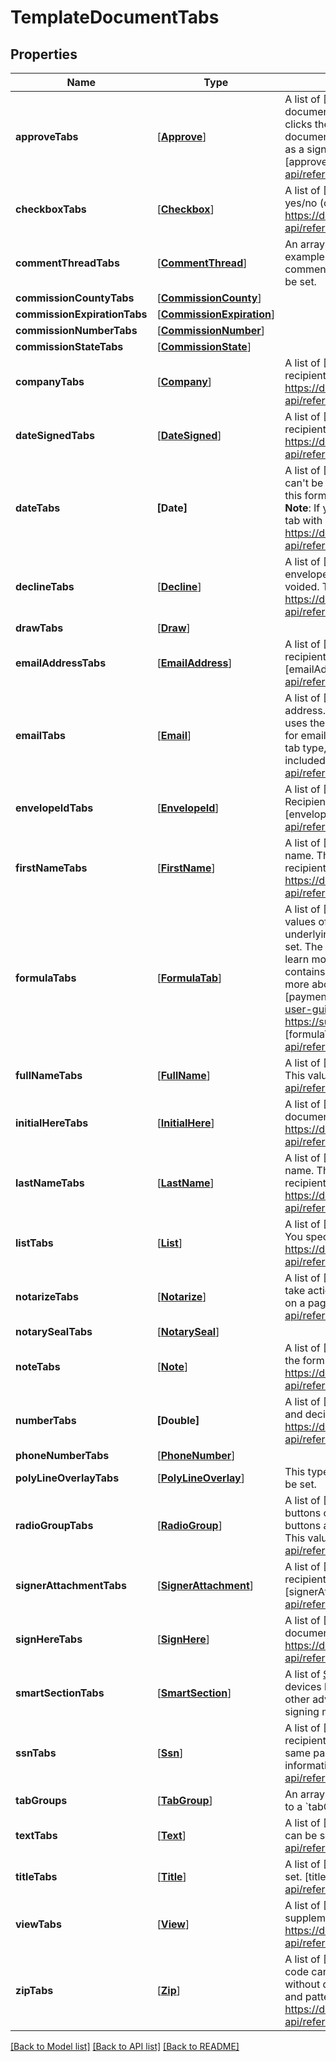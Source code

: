 # TemplateDocumentTabs

## Properties
Name | Type | Description | Notes
------------ | ------------- | ------------- | -------------
**approveTabs** | [[**Approve**](Approve.md)] | A list of [Approve tabs][approve].  An Approve tab enables the recipient to approve documents without placing a signature or initials on the document. If the recipient clicks the tab during the signing process, the recipient is considered to have signed the document. No information is shown on the document of the approval, but it is recorded as a signature in the envelope history. The value of an approve tab can&#39;t be set.  [approve]:        https://developers.docusign.com/esign-rest-api/reference/Envelopes/EnvelopeRecipientTabs/create/#/definitions/approve  | [optional] 
**checkboxTabs** | [[**Checkbox**](Checkbox.md)] | A list of [Checkbox tabs][checkbox].   A Checkbox tab enables the recipient to select a yes/no (on/off) option. This value can be set.   [checkbox]:  https://developers.docusign.com/esign-rest-api/reference/Envelopes/EnvelopeRecipientTabs/create/#/definitions/checkbox  | [optional] 
**commentThreadTabs** | [[**CommentThread**](CommentThread.md)] | An array of tabs that represents a collection of comments in a comment thread. For example, if a recipient has questions about the content of a document, they can add a comment to the document and control who else can see the comment. This value can&#39;t be set. | [optional] 
**commissionCountyTabs** | [[**CommissionCounty**](CommissionCounty.md)] |  | [optional] 
**commissionExpirationTabs** | [[**CommissionExpiration**](CommissionExpiration.md)] |  | [optional] 
**commissionNumberTabs** | [[**CommissionNumber**](CommissionNumber.md)] |  | [optional] 
**commissionStateTabs** | [[**CommissionState**](CommissionState.md)] |  | [optional] 
**companyTabs** | [[**Company**](Company.md)] | A list of  [Company tabs][company].   A Company tab displays a field for the name of the recipient&#39;s company. This value can&#39;t be set.    [company]: https://developers.docusign.com/esign-rest-api/reference/EnvelopeRecipientTabs/create/#/definitions/company   | [optional] 
**dateSignedTabs** | [[**DateSigned**](DateSigned.md)] | A list of  [Date Signed tabs][dateSigned].   A Date Signed tab displays the date that the recipient signed the document. This value can&#39;t be set.  [dateSigned]: https://developers.docusign.com/esign-rest-api/reference/Envelopes/EnvelopeRecipientTabs/create/#/definitions/dateSigned   | [optional] 
**dateTabs** | **[Date]** | A list of  [Date tabs][date].  A Date tab enables the recipient to enter a date. This value can&#39;t be set. The tooltip for this tab recommends the date format MM/DD/YYYY, but this format is not enforced. The system retains the format that the recipient enters.  **Note**: If you need to enforce a specific date format, we recommend that you use a Text tab with a validation pattern and validation message.   [date]: https://developers.docusign.com/esign-rest-api/reference/Envelopes/EnvelopeRecipientTabs/create/#/definitions/date   | [optional] 
**declineTabs** | [[**Decline**](Decline.md)] | A list of  [Decline tabs][decline].  A Decline tab enables the recipient to decline the envelope. If the recipient clicks the tab during the signing process, the envelope is voided. The value of this tab can&#39;t be set.   [decline]: https://developers.docusign.com/esign-rest-api/reference/Envelopes/EnvelopeRecipientTabs/create/#/definitions/decline   | [optional] 
**drawTabs** | [[**Draw**](Draw.md)] |  | [optional] 
**emailAddressTabs** | [[**EmailAddress**](EmailAddress.md)] | A list of  [Email Address tabs][emailAddress].  An Email Address tab displays the recipient&#39;s email as entered in the recipient information. This value can&#39;t be set.   [emailAddress]: https://developers.docusign.com/esign-rest-api/reference/Envelopes/EnvelopeRecipientTabs/create/#/definitions/emailAddress   | [optional] 
**emailTabs** | [[**Email**](Email.md)] | A list of  [Email tabs][email].  An Email tab enables the recipient to enter an email address. This is a one-line field that checks that a valid email address is entered. It uses the same parameters as a Text tab, with the validation message and pattern set for email information. This value can be set.  When getting information that includes this tab type, the original value of the tab when the associated envelope was sent is included in the response.  [email]: https://developers.docusign.com/esign-rest-api/reference/Envelopes/EnvelopeRecipientTabs/create/#/definitions/email   | [optional] 
**envelopeIdTabs** | [[**EnvelopeId**](EnvelopeId.md)] | A list of  [Envelope ID tabs][envelopeId].  An Envelope ID tab  displays the envelope ID. Recipients cannot enter or change the information in this tab. This value can&#39;t be set.   [envelopeId]: https://developers.docusign.com/esign-rest-api/reference/EnvelopeRecipientTabs/create/#/definitions/envelopeId   | [optional] 
**firstNameTabs** | [[**FirstName**](FirstName.md)] | A list of  [First Name tabs][firstName].  A First Name tab displays the recipient&#39;s first name. The system automatically populates this field by splitting the name in the recipient information on spaces. This value can&#39;t be set.   [firstName]: https://developers.docusign.com/esign-rest-api/reference/EnvelopeRecipientTabs/create/#/definitions/firstName   | [optional] 
**formulaTabs** | [[**FormulaTab**](FormulaTab.md)] | A list of [Formula tabs][formulaTab].  The value of a Formula tab is calculated from the values of other number or date tabs in the document. When the recipient completes the underlying fields, the Formula tab calculates and displays the result. This value can be set.  The &#x60;formula&#x60; property of the tab contains the references to the underlying tabs. To learn more about formulas, see [Calculated Fields][calculatedfields].  If a Formula tab contains a &#x60;paymentDetails&#x60; property, the tab is considered a payment item. To learn more about payments, see [Requesting Payments Along with Signatures][paymentguide].  [calculatedfields]: https://support.docusign.com/en/guides/ndse-user-guide-calculated-fields [paymentguide]:     https://support.docusign.com/en/guides/requesting-payments-along-with-signatures [formulaTab]:      https://developers.docusign.com/esign-rest-api/reference/Envelopes/EnvelopeRecipientTabs/create/#/definitions/formulaTab  | [optional] 
**fullNameTabs** | [[**FullName**](FullName.md)] | A list of  [Full Name tabs][fullName].  A Full Name tab displays the recipient&#39;s full name. This value can&#39;t be set.   [fullName]: https://developers.docusign.com/esign-rest-api/reference/Envelopes/EnvelopeRecipientTabs/create/#/definitions/fullName   | [optional] 
**initialHereTabs** | [[**InitialHere**](InitialHere.md)] | A list of  [Initial Here tabs][initialHere].  This type of tab enables the recipient to initial the document. May be optional. This value can&#39;t be set.  [initialHere]: https://developers.docusign.com/esign-rest-api/reference/Envelopes/EnvelopeRecipientTabs/create/#/definitions/initialHere   | [optional] 
**lastNameTabs** | [[**LastName**](LastName.md)] | A list of  [Last Name tabs][lastName].  A Last Name tab displays the recipient&#39;s last name. The system automatically populates this field by splitting the name in the recipient information on spaces. This value can&#39;t be set.   [lastName]: https://developers.docusign.com/esign-rest-api/reference/Envelopes/EnvelopeRecipientTabs/create/#/definitions/lastName   | [optional] 
**listTabs** | [[**List**](List.md)] | A list of [List tabs][list].  A List tab enables the recipient to choose from a list of options. You specify the options in the &#x60;listItems&#x60; property. This value can&#39;t be set.    [list]: https://developers.docusign.com/esign-rest-api/reference/EnvelopeRecipientTabs/create/#/definitions/list   | [optional] 
**notarizeTabs** | [[**Notarize**](Notarize.md)] | A list of  [Notarize tabs][notarize].  A Notarize tab alerts notary recipients that they must take action on the page. This value can be set.  **Note**: Only one notarize tab can appear on a page.  [notarize]: https://developers.docusign.com/esign-rest-api/reference/Envelopes/EnvelopeRecipientTabs/create/#/definitions/notarize   | [optional] 
**notarySealTabs** | [[**NotarySeal**](NotarySeal.md)] |  | [optional] 
**noteTabs** | [[**Note**](Note.md)] | A list of  [Note tabs][note].  A Note tab displays additional information to the recipient in the form of a note. This value can be set.  [note]: https://developers.docusign.com/esign-rest-api/reference/Envelopes/EnvelopeRecipientTabs/create/#/definitions/note   | [optional] 
**numberTabs** | **[Double]** | A list of  [Number tabs][number].  A Number tab enables the recipient to enter numbers and decimal points (.). This value can be set.    [number]: https://developers.docusign.com/esign-rest-api/reference/Envelopes/EnvelopeRecipientTabs/create/#/definitions/number   | [optional] 
**phoneNumberTabs** | [[**PhoneNumber**](PhoneNumber.md)] |  | [optional] 
**polyLineOverlayTabs** | [[**PolyLineOverlay**](PolyLineOverlay.md)] | This type of tab enables the recipient to strike through document text. This value can&#39;t be set.                                                                                                                                                                                                                                                                                                                                                                                                                                                                                                                                                       | [optional] 
**radioGroupTabs** | [[**RadioGroup**](RadioGroup.md)] | A list of [Radio Group tabs][radioGroup].  A Radio Group tab places a group of radio buttons on a document. The &#x60;radios&#x60; property is used to add and place the radio buttons associated with the group. Only one radio button can be selected in a group. This value can be set.   [radioGroup]: https://developers.docusign.com/esign-rest-api/reference/Envelopes/EnvelopeRecipientTabs/create/#/definitions/radioGroup   | [optional] 
**signerAttachmentTabs** | [[**SignerAttachment**](SignerAttachment.md)] | A list of  [Signer Attachment tabs][signerAttachment].  This type of tab enables the recipient to attach supporting documents to an envelope. This value can&#39;t be set.   [signerAttachment]: https://developers.docusign.com/esign-rest-api/reference/Envelopes/EnvelopeRecipientTabs/create/#/definitions/signerAttachment   | [optional] 
**signHereTabs** | [[**SignHere**](SignHere.md)] | A list of  [Sign Here tabs][signHere].  This type of tab enables the recipient to sign a document. May be optional. This value can&#39;t be set.  [signHere]: https://developers.docusign.com/esign-rest-api/reference/Envelopes/EnvelopeRecipientTabs/create/#/definitions/signHere   | [optional] 
**smartSectionTabs** | [[**SmartSection**](SmartSection.md)] | A list of [Smart Section](https://www.docusign.com/blog/dsdev-deep-dive-responsive-smart-sections/) tabs.  Smart Section tabs enhance responsive signing on mobile devices by enabling collapsible sections, page breaks, custom formatting options, and other advanced functionality.  **Note**: Smart Sections are a premium feature. Responsive signing must also be enabled for your account. | [optional] 
**ssnTabs** | [[**Ssn**](Ssn.md)] | A list of  [SSN tabs][ssn].  An SSN tab contains a one-line field that enables the recipient to enter a Social Security Number (SSN) with or without dashes. It uses the same parameters as a Text tab, with the validation message and pattern set for SSN information. This value can be set.   [ssn]: https://developers.docusign.com/esign-rest-api/reference/Envelopes/EnvelopeRecipientTabs/create/#/definitions/ssn   | [optional] 
**tabGroups** | [[**TabGroup**](TabGroup.md)] | An array of &#x60;tabGroup&#x60; items that contain information about tab groups. To assign a tab to a &#x60;tabGroup&#x60;, you assign the &#x60;tabGroupLabel&#x60; to the &#x60;Tab.TabGroupLabels&#x60; array. | [optional] 
**textTabs** | [[**Text**](Text.md)] | A list of  [Text tabs][text].  A text tab enables the recipient to enter free text. This value can be set.  [text]: https://developers.docusign.com/esign-rest-api/reference/EnvelopeRecipientTabs/create/#/definitions/text   | [optional] 
**titleTabs** | [[**Title**](Title.md)] | A list of  [Title tabs][title].  A Title tab displays the recipient&#39;s title.  This value can&#39;t be set.   [title]: https://developers.docusign.com/esign-rest-api/reference/Envelopes/EnvelopeRecipientTabs/create/#/definitions/title   | [optional] 
**viewTabs** | [[**View**](View.md)] | A list of  [View tabs][view].  A View tab is used with an Approve tab to handle supplemental documents.  This value can be set.  [view]: https://developers.docusign.com/esign-rest-api/reference/Envelopes/EnvelopeRecipientTabs/create/#/definitions/view   | [optional] 
**zipTabs** | [[**Zip**](Zip.md)] | A list of  [Zip tabs][zip].  A Zip tab enables the recipient to enter a ZIP code. The ZIP code can be five digits or nine digits ( in ZIP+4 format), and can be entered with or without dashes. It uses the same parameters as a Text tab, with the validation message and pattern set for ZIP code information.  This value can be set.   [zip]: https://developers.docusign.com/esign-rest-api/reference/Envelopes/EnvelopeRecipientTabs/create/#/definitions/zip  | [optional] 

[[Back to Model list]](../README.md#documentation-for-models) [[Back to API list]](../README.md#documentation-for-api-endpoints) [[Back to README]](../README.md)


